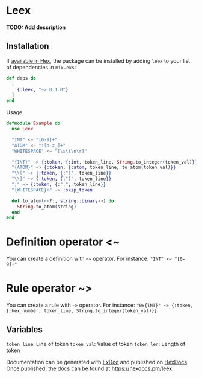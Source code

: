 # Leex

**TODO: Add description**

## Installation

If [available in Hex](https://hex.pm/docs/publish), the package can be installed
by adding `leex` to your list of dependencies in `mix.exs`:

```elixir
def deps do
  [
    {:leex, "~> 0.1.0"}
  ]
end
```

Usage
```elixir
defmodule Example do
  use Leex

  "INT" <~ "[0-9]+"
  "ATOM" <~ ":[a-z_]+"
  "WHITESPACE" <~ "[\s\t\n\r]"

  "{INT}" ~> {:token, {:int, token_line, String.to_integer(token_val)}}
  "{ATOM}" ~> {:token, {:atom, token_line, to_atom(token_val)}}
  "\\[" ~> {:token, {:"[", token_line}}
  "\\]" ~> {:token, {:"]", token_line}}
  "," ~> {:token, {:",", token_line}}
  "{WHITESPACE}+" ~> :skip_token

  def to_atom(<<?:, string::binary>>) do
    String.to_atom(string)
  end
end
```

# Definition operator <~

You can create a definition with `<~` operator. 
For instance: `"INT" <~ "[0-9]+"`

# Rule operator ~>

You can create a rule with `~>` operator.
For instance: `"0x{INT}" ~> {:token, {:hex_number, token_line, String.to_integer(token_val)}}`

## Variables

`token_line`: Line of token
`token_val`: Value of token
`token_len`: Length of token


Documentation can be generated with [ExDoc](https://github.com/elixir-lang/ex_doc)
and published on [HexDocs](https://hexdocs.pm). Once published, the docs can
be found at <https://hexdocs.pm/leex>.

